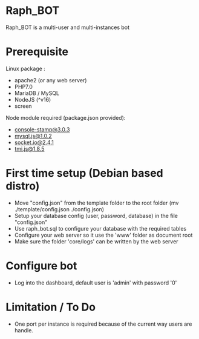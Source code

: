 # Raph_BOT

Raph_BOT is a multi-user and multi-instances bot

# Prerequisite

Linux package :
- apache2 (or any web server)
- PHP7.0
- MariaDB / MySQL
- NodeJS (^v16)
- screen

Node module required (package.json provided): 
- console-stamp@3.0.3
- mysql.js@1.0.2
- socket.io@2.4.1
- tmi.js@1.8.5

# First time setup (Debian based distro)

- Move "config.json" from the template folder to the root folder (mv ./template/config.json ./config.json)
- Setup your database config (user, password, database) in the file "config.json"
- Use raph_bot.sql to configure your database with the required tables
- Configure your web server so it use the 'www' folder as document root 
- Make sure the folder 'core/logs' can be written by the web server

# Configure bot
- Log into the dashboard, default user is 'admin' with password '0'

# Limitation / To Do

- One port per instance is required because of the current way users are handle.
